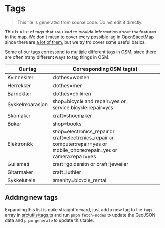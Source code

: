 # Tags

> This file is generated from source code. Do not edit it directly.

This is a list of tags that are used to provide information about the features in the map.
We don't mean to cover every possible tag in OpenStreetMap since there are [a lot of them](https://wiki.openstreetmap.org/wiki/Tags), but we try tro cover some useful basics.

Some of our tags correspond to multiple different tags in OSM,
since there are often many different ways to tag things in OSM.

| Our tag          | Corresponding OSM tag(s)                                                                                                   |
| ---------------- | -------------------------------------------------------------------------------------------------------------------------- |
| Kvinneklær       | clothes=women                                                                                                              |
| Herreklær        | clothes=men                                                                                                                |
| Barneklær        | clothes=children                                                                                                           |
| Sykkelreparasjon | shop=bicycle and repair=yes or service:bicycle:repair=yes                                                                  |
| Skomaker         | craft=shoemaker                                                                                                            |
| Bøker            | shop=books                                                                                                                 |
| Elektronikk      | shop=electronics_repair or craft=electronics_repair or computer:repair=yes or mobile_phone:repair=yes or camera:repair=yes |
| Gullsmed         | craft=goldsmith or craft=jeweller                                                                                          |
| Gitarmaker       | craft=luthier                                                                                                              |
| Sykkelutleie     | amenity=bicycle_rental                                                                                                     |

## Adding new tags

Expanding this list is quite straightforward,
just add a new tag to the `tags` array in [src/utils/tags.ts](../src/utils/tags.ts) and run `pnpm fetch-nodes` to update the GeoJSON data and `pnpm generate` to update this table.
